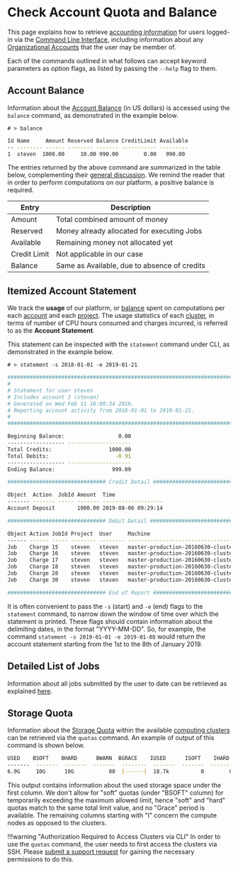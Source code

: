 # Check Account Quota and Balance

This page explains how to retrieve [accounting information](../../accounts/overview.md) for users logged-in via the [Command Line Interface](../overview.md), including information about any [Organizational Accounts](../../collaboration/organizations/overview.md) that the user may be member of.
 
Each of the commands outlined in what follows can accept keyword parameters as option flags, as listed by passing the `--help` flag to them. 

## Account Balance

Information about the [Account Balance](../../accounts/balance.md) (in US dollars) is accessed using the `balance` command, as demonstrated in the example below.

`# > balance`

```bash
Id Name     Amount Reserved Balance CreditLimit Available
-- -------- ------ -------- ------- ----------- ---------
1  steven  1000.00     10.00 990.00        0.00   990.00
```

The entries returned by the above command are summarized in the table below, complementing their [general discussion](../../accounts/balance.md). We remind the reader that in order to perform computations on our platform, a positive balance is required.


| Entry  | Description |
|--------|-------------|
| Amount | Total combined amount of money |
| Reserved | Money already allocated for executing Jobs |
| Available | Remaining money not allocated yet |
| Credit Limit | Not applicable in our case |
| Balance | Same as Available, due to absence of credits | 


## Itemized Account Statement

We track the **usage** of our platform, or [balance](../../accounts/balance.md) spent on computations per each [account](../../accounts/overview.md) and each [project](../../jobs/projects.md). The usage statistics of each [cluster](../../infrastructure/clusters/overview.md), in terms of number of CPU hours consumed and charges incurred, is referred to as the **Account Statement**.

This statement can be inspected with the `statement` command under CLI, as demonstrated in the example below.

`# > statement -s 2018-01-01 -e 2019-01-21`

```bash
################################################################################
#
# Statement for user steven
# Includes account 2 (steven)
# Generated on Wed Feb 11 16:00:34 2016.
# Reporting account activity from 2018-01-01 to 2019-01-21.
#
################################################################################

Beginning Balance:                 0.00
------------------ --------------------
Total Credits:                  1000.00
Total Debits:                     -0.91
------------------ --------------------
Ending Balance:                  999.09

############################### Credit Detail ##################################

Object  Action  JobId Amount  Time
------- ------- ----- ------- -------------------
Account Deposit       1000.00 2019-08-06 09:29:14

############################### Debit Detail ###################################

Object Action JobId Project  User     Machine                                           Amount Time
------ ------ ----- -------- -------- ------------------------------------------------- ------ -------------------
Job    Charge 15    steven   steven   master-production-20160630-cluster-007.exabyte.io  -0.00 2019-08-08 04:09:51
Job    Charge 16    steven   steven   master-production-20160630-cluster-007.exabyte.io  -0.00 2019-08-08 04:10:35
Job    Charge 17    steven   steven   master-production-20160630-cluster-007.exabyte.io  -0.00 2019-08-08 04:28:08
Job    Charge 18    steven   steven   master-production-20160630-cluster-007.exabyte.io  -0.00 2019-08-08 04:28:21
Job    Charge 28    steven   steven   master-production-20160630-cluster-007.exabyte.io  -0.01 2019-08-08 06:48:42
Job    Charge 30    steven   steven   master-production-20160630-cluster-007.exabyte.io  -0.03 2019-08-08 09:53:29

############################### End of Report ##################################

```

It is often convenient to pass the `-s` (start) and `-e` (end) flags to the `statement` command, to narrow down the window of time over which the statement is printed. These flags should contain information about the delimiting dates, in the format "YYYY-MM-DD". So, for example, the command `statement -s 2019-01-01 -e 2019-01-08` would return the account statement starting from the 1st to the 8th of January 2019.

## Detailed List of Jobs

Information about all jobs submitted by the user to date can be retrieved as explained [here](../../jobs-cli/put-link).

## Storage Quota

Information about the [Storage Quota](../../accounts/quota.md) within the available [computing clusters](../../infrastructure/clusters/overview.md) can be retrieved via the `quotas` command. An example of output of this command is shown below.

```bash
USED    BSOFT    BHARD      BWARN  BGRACE    IUSED      ISOFT    IHARD    IWARN  IGRACE
-------  -------  -------  -------  --------  -------  -------  -------  -------  --------
6.9G     10G      10G           00  [------]  18.7k          0        0       00  [------]
```

This output contains information about the used storage space under the first column. We don't allow for "soft" quotas (under "BSOFT" column) for temporarily exceeding the maximum allowed limit, hence "soft" and "hard" quotas match to the same total limit value, and no "Grace" period is available. The remaining columns starting with "I" concern the compute nodes as opposed to the clusters.

!!!warning "Authorization Required to Access Clusters via CLI"
    In order to use the `quotas` command, the user needs to first access the clusters via SSH. Please [submit a support request](../../ui/support.md) for gaining the necessary permissions to do this.
